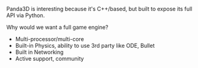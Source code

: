 Panda3D is interesting because it's C++/based, but built to expose its full API via Python.

Why would we want a full game engine?

* Multi-processor/multi-core
* Built-in Physics, ability to use 3rd party like ODE, Bullet
* Built in Networking
* Active support, community
